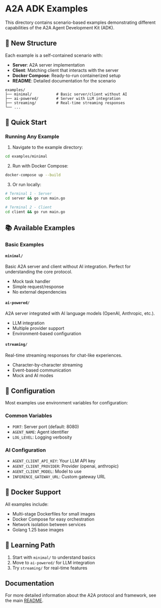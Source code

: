 # A2A ADK Examples

This directory contains scenario-based examples demonstrating different capabilities of the A2A Agent Development Kit (ADK).

## 📁 New Structure

Each example is a self-contained scenario with:

- **Server**: A2A server implementation
- **Client**: Matching client that interacts with the server
- **Docker Compose**: Ready-to-run containerized setup
- **README**: Detailed documentation for the scenario

```
examples/
├── minimal/           # Basic server/client without AI
├── ai-powered/        # Server with LLM integration
├── streaming/         # Real-time streaming responses
└── ...
```

## 🚀 Quick Start

### Running Any Example

1. Navigate to the example directory:

```bash
cd examples/minimal
```

2. Run with Docker Compose:

```bash
docker-compose up --build
```

3. Or run locally:

```bash
# Terminal 1 - Server
cd server && go run main.go

# Terminal 2 - Client
cd client && go run main.go
```

## 📚 Available Examples

### Basic Examples

#### `minimal/`

Basic A2A server and client without AI integration. Perfect for understanding the core protocol.

- Mock task handler
- Simple request/response
- No external dependencies

#### `ai-powered/`

A2A server integrated with AI language models (OpenAI, Anthropic, etc.).

- LLM integration
- Multiple provider support
- Environment-based configuration

#### `streaming/`

Real-time streaming responses for chat-like experiences.

- Character-by-character streaming
- Event-based communication
- Mock and AI modes

## 🔧 Configuration

Most examples use environment variables for configuration:

### Common Variables

- `PORT`: Server port (default: 8080)
- `AGENT_NAME`: Agent identifier
- `LOG_LEVEL`: Logging verbosity

### AI Configuration

- `AGENT_CLIENT_API_KEY`: Your LLM API key
- `AGENT_CLIENT_PROVIDER`: Provider (openai, anthropic)
- `AGENT_CLIENT_MODEL`: Model to use
- `INFERENCE_GATEWAY_URL`: Custom gateway URL

## 🐳 Docker Support

All examples include:

- Multi-stage Dockerfiles for small images
- Docker Compose for easy orchestration
- Network isolation between services
- Golang 1.25 base images

## 📖 Learning Path

1. Start with `minimal/` to understand basics
2. Move to `ai-powered/` for LLM integration
3. Try `streaming/` for real-time features

## Documentation

For more detailed information about the A2A protocol and framework, see the main [README](../README.md).
